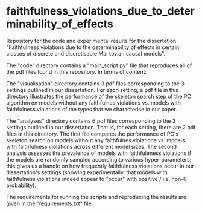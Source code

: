 # faithfulness_violations_due_to_determinability_of_effects
Repository for the code and experimental results for the dissertation "Faithfulness violations due to the determinability of effects in certain classes of discrete and discretisable Markovian causal models".

The "code" directory contains a "main_script.py" file that reproduces all of the pdf files found in this repository. In terms of content:

The "visualisation" directory contains 3 pdf files corresponding to the 3 settings outlined in our dissertation. For each setting, a pdf file in this directory illustrates the performance of the skeleton search step of the PC algorithm on models without any faithfulnes violations vs. models with faithfulness violations of the types that we characterise in our paper. 

The "analyses" directory contains 6 pdf files corresponding to the 3 settings outlined in our dissertation. That is, for each setting, there are 2 pdf files in this directory. The first file compares the performance of PC's skeleton search on models without any faithfulnes violations vs. models with faithfulness violations across different model sizes. The second analysis assesses the prevalence of models with faithfuleness violations if the models are randomly sampled according to various hyper-parameters; this gives us a handle on how frequently faithfulness violations occur in our dissertation's settings (showing experimentally, that models with faithfulness violations indeed appear to "occur" with positive / i.e. non-0 probability). 

The requirements for running the scripts and reproducing the results are given in the "requirements.txt" file. 


